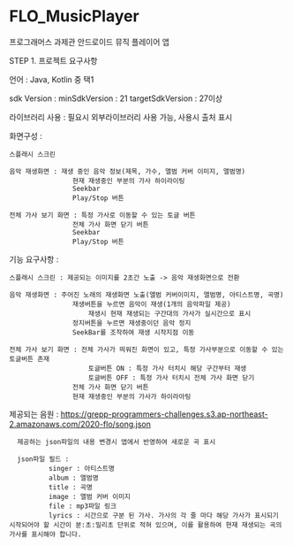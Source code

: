 # FLO_MusicPlayer
프로그래머스 과제관 
안드로이드 뮤직 플레이어 앱

STEP 1. 프로젝트 요구사항


  언어 : Java, Kotlin 중 택1
  
  sdk Version : 
    minSdkVersion : 21
    targetSdkVersion : 27이상
    
  라이브러리 사용 : 필요시 외부라이브러리 사용 가능, 사용시 출처 표시
  
  
  화면구성 : 
  
    스플래시 스크린
    
    음악 재생화면 : 재생 중인 음악 정보(제목, 가수, 앨범 커버 이미지, 앨범명)
                    현재 재생중인 부분의 가사 하이라이팅
                    Seekbar
                    Play/Stop 버튼
                    
    전체 가사 보기 화면 : 특정 가사로 이동할 수 있는 토글 버튼
                    전체 가사 화면 닫기 버튼
                    Seekbar
                    Play/Stop 버튼

  기능 요구사항 : 
  
    스플래시 스크린 : 제공되는 이미지를 2초간 노출 -> 음악 재생화면으로 전환
    
    음악 재생화면 : 주어진 노래의 재생화면 노출(앨범 커버이미지, 앨범명, 아티스트명, 곡명)
                    재생버튼을 누르면 음악이 재생(1개의 음악파일 제공)
                        재생시 현재 재생되는 구간대의 가사가 실시간으로 표시
                    정지버튼을 누르면 재생중이던 음악 정지
                    SeekBar를 조작하여 재생 시작지점 이동
                    
    전체 가사 보기 화면 : 전체 가사가 띄워진 화면이 있고, 특정 가사부분으로 이동할 수 있는 토글버튼 존재
                        토글버튼 ON : 특정 가사 터치시 해당 구간부터 재생
                        토글버튼 OFF : 특정 가사 터치시 전체 가사 화면 닫기
                    전체 가사 화면 닫기 버튼
                    현재 재생중인 부분의 가사가 하이라아팅
         
         
  제공되는 음원 : https://grepp-programmers-challenges.s3.ap-northeast-2.amazonaws.com/2020-flo/song.json
  
      제공하는 json파일의 내용 변경시 앱에서 반영하여 새로운 곡 표시
      
      json파일 필드 :
              singer : 아티스트명
              album : 앨범명
              title : 곡명
              image : 앨범 커버 이미지
              file : mp3파일 링크
              lyrics : 시간으로 구분 된 가사. 가사의 각 줄 마다 해당 가사가 표시되기 시작되어야 할 시간이 분:초:밀리초 단위로 적혀 있으며, 이를 활용하여 현재 재생되는 곡의 가사를 표시해야 합니다.
